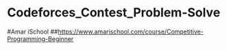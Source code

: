 # Codeforces_Contest_Problem-Solve

#Amar iSchool
##https://www.amarischool.com/course/Competitive-Programming-Beginner
